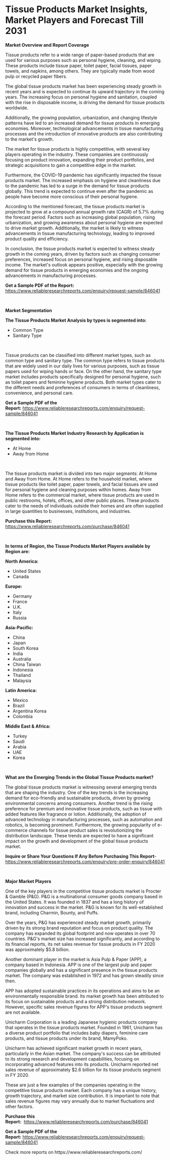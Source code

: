 <p><h1>Tissue Products Market Insights, Market Players and Forecast Till 2031</h1></p><p><strong>Market Overview and Report Coverage</strong></p>
<p><p>Tissue products refer to a wide range of paper-based products that are used for various purposes such as personal hygiene, cleaning, and wiping. These products include tissue paper, toilet paper, facial tissues, paper towels, and napkins, among others. They are typically made from wood pulp or recycled paper fibers.</p><p>The global tissue products market has been experiencing steady growth in recent years and is expected to continue its upward trajectory in the coming years. The increasing focus on personal hygiene and sanitation, coupled with the rise in disposable income, is driving the demand for tissue products worldwide.</p><p>Additionally, the growing population, urbanization, and changing lifestyle patterns have led to an increased demand for tissue products in emerging economies. Moreover, technological advancements in tissue manufacturing processes and the introduction of innovative products are also contributing to the market's growth.</p><p>The market for tissue products is highly competitive, with several key players operating in the industry. These companies are continuously focusing on product innovation, expanding their product portfolios, and strategic acquisitions to gain a competitive edge in the market.</p><p>Furthermore, the COVID-19 pandemic has significantly impacted the tissue products market. The increased emphasis on hygiene and cleanliness due to the pandemic has led to a surge in the demand for tissue products globally. This trend is expected to continue even after the pandemic as people have become more conscious of their personal hygiene.</p><p>According to the mentioned forecast, the tissue products market is projected to grow at a compound annual growth rate (CAGR) of 5.7% during the forecast period. Factors such as increasing global population, rising urbanization, and growing awareness about personal hygiene are expected to drive market growth. Additionally, the market is likely to witness advancements in tissue manufacturing technology, leading to improved product quality and efficiency.</p><p>In conclusion, the tissue products market is expected to witness steady growth in the coming years, driven by factors such as changing consumer preferences, increased focus on personal hygiene, and rising disposable income. The market's outlook appears positive, especially with the growing demand for tissue products in emerging economies and the ongoing advancements in manufacturing processes.</p></p>
<p><strong>Get a Sample PDF of the Report:</strong> <a href="https://www.reliableresearchreports.com/enquiry/request-sample/846041">https://www.reliableresearchreports.com/enquiry/request-sample/846041</a></p>
<p>&nbsp;</p>
<p><strong>Market Segmentation</strong></p>
<p><strong>The Tissue Products Market Analysis by types is segmented into:</strong></p>
<p><ul><li>Common Type</li><li>Sanitary Type</li></ul></p>
<p>&nbsp;</p>
<p><p>Tissue products can be classified into different market types, such as common type and sanitary type. The common type refers to tissue products that are widely used in our daily lives for various purposes, such as tissue papers used for wiping hands or face. On the other hand, the sanitary type market includes products specifically designed for personal hygiene, such as toilet papers and feminine hygiene products. Both market types cater to the different needs and preferences of consumers in terms of cleanliness, convenience, and personal care.</p></p>
<p><strong>Get a Sample PDF of the Report:</strong>&nbsp;<a href="https://www.reliableresearchreports.com/enquiry/request-sample/846041">https://www.reliableresearchreports.com/enquiry/request-sample/846041</a></p>
<p>&nbsp;</p>
<p><strong>The Tissue Products Market Industry Research by Application is segmented into:</strong></p>
<p><ul><li>At Home</li><li>Away from Home</li></ul></p>
<p>&nbsp;</p>
<p><p>The tissue products market is divided into two major segments: At Home and Away from Home. At Home refers to the household market, where tissue products like toilet paper, paper towels, and facial tissues are used for personal hygiene and cleaning purposes within homes. Away from Home refers to the commercial market, where tissue products are used in public restrooms, hotels, offices, and other public places. These products cater to the needs of individuals outside their homes and are often supplied in large quantities to businesses, institutions, and industries.</p></p>
<p><strong>Purchase this Report:</strong>&nbsp; <a href="https://www.reliableresearchreports.com/purchase/846041">https://www.reliableresearchreports.com/purchase/846041</a></p>
<p>&nbsp;</p>
<p><strong>In terms of Region, the Tissue Products Market Players available by Region are:</strong></p>
<p>
    <p> <strong> North America: </strong>
        <ul>
            <li>United States</li>
            <li>Canada</li>
        </ul>
        </p> 
    <p> <strong> Europe: </strong>
        <ul>
            <li>Germany</li>
            <li>France</li>
            <li>U.K.</li>
            <li>Italy</li>
            <li>Russia</li>
        </ul>
        </p> 
    <p> <strong> Asia-Pacific: </strong>
        <ul>
            <li>China</li>
            <li>Japan</li>
            <li>South Korea</li>
            <li>India</li>
            <li>Australia</li>
            <li>China Taiwan</li>
            <li>Indonesia</li>
            <li>Thailand</li>
            <li>Malaysia</li>
        </ul>
        </p> 
    <p> <strong> Latin America: </strong>
        <ul>
            <li>Mexico</li>
            <li>Brazil</li>
            <li>Argentina Korea</li>
            <li>Colombia</li>
        </ul>
        </p> 
    <p> <strong> Middle East & Africa: </strong>
        <ul>
            <li>Turkey</li>
            <li>Saudi</li>
            <li>Arabia</li>
            <li>UAE</li>
            <li>Korea</li>
        </ul>
    </p>
    </p>
<p>&nbsp;</p>
<p><strong>What are the Emerging Trends in the Global Tissue Products market?</strong></p>
<p><p>The global tissue products market is witnessing several emerging trends that are shaping the industry. One of the key trends is the increasing demand for eco-friendly and sustainable products, driven by growing environmental concerns among consumers. Another trend is the rising preference for premium and innovative tissue products, such as tissue with added features like fragrance or lotion. Additionally, the adoption of advanced technology in manufacturing processes, such as automation and robotics, is becoming prominent. Furthermore, the growing popularity of e-commerce channels for tissue product sales is revolutionizing the distribution landscape. These trends are expected to have a significant impact on the growth and development of the global tissue products market.</p></p>
<p><strong>Inquire or Share Your Questions If Any Before Purchasing This Report</strong>- <a href="https://www.reliableresearchreports.com/enquiry/pre-order-enquiry/846041">https://www.reliableresearchreports.com/enquiry/pre-order-enquiry/846041</a></p>
<p>&nbsp;</p>
<p><strong>Major Market Players</strong></p>
<p><p>One of the key players in the competitive tissue products market is Procter & Gamble (P&G). P&G is a multinational consumer goods company based in the United States. It was founded in 1837 and has a long history of innovation and success in the market. P&G is known for its well-established brand, including Charmin, Bounty, and Puffs.</p><p>Over the years, P&G has experienced steady market growth, primarily driven by its strong brand reputation and focus on product quality. The company has expanded its global footprint and now operates in over 70 countries. P&G's market size has increased significantly, and according to its financial reports, its net sales revenue for tissue products in FY 2020 was approximately $5.8 billion.</p><p>Another dominant player in the market is Asia Pulp & Paper (APP), a company based in Indonesia. APP is one of the largest pulp and paper companies globally and has a significant presence in the tissue products market. The company was established in 1972 and has grown steadily since then.</p><p>APP has adopted sustainable practices in its operations and aims to be an environmentally responsible brand. Its market growth has been attributed to its focus on sustainable products and a strong distribution network. However, specific sales revenue figures for APP's tissue products segment are not available.</p><p>Unicharm Corporation is a leading Japanese hygienic products company that operates in the tissue products market. Founded in 1961, Unicharm has a diverse product portfolio that includes baby diapers, feminine care products, and tissue products under its brand, MamyPoko.</p><p>Unicharm has achieved significant market growth in recent years, particularly in the Asian market. The company's success can be attributed to its strong research and development capabilities, focusing on incorporating advanced features into its products. Unicharm reported net sales revenue of approximately $2.6 billion for its tissue products segment in FY 2020.</p><p>These are just a few examples of the companies operating in the competitive tissue products market. Each company has a unique history, growth trajectory, and market size contribution. It is important to note that sales revenue figures may vary annually due to market fluctuations and other factors.</p></p>
<p><strong>Purchase this Report:</strong>&nbsp;&nbsp;<a href="https://www.reliableresearchreports.com/purchase/846041">https://www.reliableresearchreports.com/purchase/846041</a></p>
<p></p>
<p><strong>Get a Sample PDF of the Report:</strong>&nbsp;<a href="https://www.reliableresearchreports.com/enquiry/request-sample/846041">https://www.reliableresearchreports.com/enquiry/request-sample/846041</a></p>
<p>Check more reports on https://www.reliableresearchreports.com/</p>